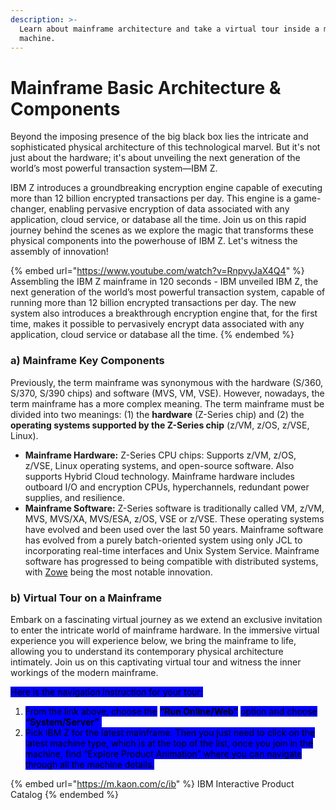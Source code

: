 ```yaml
---
description: >-
  Learn about mainframe architecture and take a virtual tour inside a mainframe
  machine.
---
```


# Mainframe Basic Architecture & Components

Beyond the imposing presence of the big black box lies the intricate and sophisticated physical architecture of this technological marvel. But it's not just about the hardware; it's about unveiling the next generation of the world’s most powerful transaction system—IBM Z.

IBM Z introduces a groundbreaking encryption engine capable of executing more than 12 billion encrypted transactions per day. This engine is a game-changer, enabling pervasive encryption of data associated with any application, cloud service, or database all the time. Join us on this rapid journey behind the scenes as we explore the magic that transforms these physical components into the powerhouse of IBM Z. Let's witness the assembly of innovation!

{% embed url="https://www.youtube.com/watch?v=RnpvyJaX4Q4" %}
Assembling the IBM Z mainframe in 120 seconds - IBM unveiled IBM Z, the next generation of the world’s most powerful transaction system, capable of running more than 12 billion encrypted transactions per day. The new system also introduces a breakthrough encryption engine that, for the first time, makes it possible to pervasively encrypt data associated with any application, cloud service or database all the time.
{% endembed %}

### a) Mainframe Key Components <a href="#a-mainframe-key-components" id="a-mainframe-key-components"></a>

Previously, the term mainframe was synonymous with the hardware (S/360, S/370, S/390 chips) and software (MVS, VM, VSE). However, nowadays, the term mainframe has a more complex meaning. The term mainframe must be divided into two meanings: (1) the **hardware** (Z-Series chip) and (2) the **operating systems supported by the Z-Series chip** (z/VM, z/OS, z/VSE, Linux).

* **Mainframe Hardware:** Z-Series CPU chips: Supports z/VM, z/OS, z/VSE, Linux operating systems, and open-source software. Also supports Hybrid Cloud technology. Mainframe hardware includes outboard I/O and encryption CPUs, hyperchannels, redundant power supplies, and resilience.
* **Mainframe Software:** Z-Series software is traditionally called VM, z/VM, MVS, MVS/XA, MVS/ESA, z/OS, VSE or z/VSE. These operating systems have evolved and been used over the last 50 years. Mainframe software has evolved from a purely batch-oriented system using only JCL to incorporating real-time interfaces and Unix System Service. Mainframe software has progressed to being compatible with distributed systems, with [Zowe](https://www.zowe.org) being the most notable innovation. &#x20;

### b) Virtual Tour on a Mainframe <a href="#b-virtual-tour-on-a-mainframe" id="b-virtual-tour-on-a-mainframe"></a>

Embark on a fascinating virtual journey as we extend an exclusive invitation to enter the intricate world of mainframe hardware. In the immersive virtual experience you will experience below, we bring the mainframe to life, allowing you to understand its contemporary physical architecture intimately. Join us on this captivating virtual tour and witness the inner workings of the modern mainframe.

<mark style="background-color:blue;">Here is the navigation instruction for your tour:</mark>&#x20;

1. <mark style="background-color:blue;">From the link above, choose the</mark> <mark style="background-color:blue;"></mark><mark style="background-color:blue;">**“Run Online/Web”**</mark> <mark style="background-color:blue;"></mark><mark style="background-color:blue;">option and choose</mark> <mark style="background-color:blue;"></mark><mark style="background-color:blue;">**“System/Server”**</mark><mark style="background-color:blue;">.</mark>&#x20;
2. <mark style="background-color:blue;">Pick IBM Z for the latest mainframe. Then you just need to click on the latest machine type, which is at the top of the list, once you join in the machine, find “Explore Product Animation” where you can navigate through all the machine details.</mark>&#x20;

{% embed url="https://m.kaon.com/c/ib" %}
IBM Interactive Product Catalog
{% endembed %}

